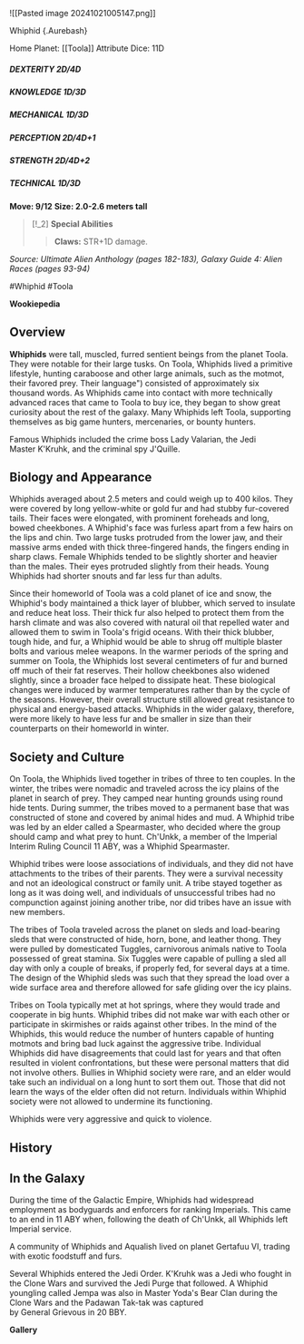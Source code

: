 ![[Pasted image 20241021005147.png]]


 Whiphid {.Aurebash}

Home Planet: [[Toola]]
Attribute Dice: 11D
##### DEXTERITY 2D/4D
##### KNOWLEDGE 1D/3D
##### MECHANICAL 1D/3D
##### PERCEPTION 2D/4D+1
##### STRENGTH 2D/4D+2
##### TECHNICAL 1D/3D
**Move: 9/12**
**Size: 2.0-2.6 meters tall**

> [!_2] 
> **Special Abilities**
> > **Claws:** STR+1D damage.
> 

	
*Source: Ultimate Alien Anthology (pages 182-183), Galaxy Guide 4: Alien Races (pages 93-94)*

#Whiphid #Toola 

**Wookiepedia**

## Overview

**Whiphids** were tall, muscled, furred sentient beings from the planet Toola. They were notable for their large tusks. On Toola, Whiphids lived a primitive lifestyle, hunting caraboose and other large animals, such as the motmot, their favored prey. Their language") consisted of approximately six thousand words. As Whiphids came into contact with more technically advanced races that came to Toola to buy ice, they began to show great curiosity about the rest of the galaxy. Many Whiphids left Toola, supporting themselves as big game hunters, mercenaries, or bounty hunters.

Famous Whiphids included the crime boss Lady Valarian, the Jedi Master K'Kruhk, and the criminal spy J'Quille.

## Biology and Appearance

Whiphids averaged about 2.5 meters and could weigh up to 400 kilos. They were covered by long yellow-white or gold fur and had stubby fur-covered tails. Their faces were elongated, with prominent foreheads and long, bowed cheekbones. A Whiphid's face was furless apart from a few hairs on the lips and chin. Two large tusks protruded from the lower jaw, and their massive arms ended with thick three-fingered hands, the fingers ending in sharp claws. Female Whiphids tended to be slightly shorter and heavier than the males. Their eyes protruded slightly from their heads. Young Whiphids had shorter snouts and far less fur than adults.

Since their homeworld of Toola was a cold planet of ice and snow, the Whiphid's body maintained a thick layer of blubber, which served to insulate and reduce heat loss. Their thick fur also helped to protect them from the harsh climate and was also covered with natural oil that repelled water and allowed them to swim in Toola's frigid oceans. With their thick blubber, tough hide, and fur, a Whiphid would be able to shrug off multiple blaster bolts and various melee weapons. In the warmer periods of the spring and summer on Toola, the Whiphids lost several centimeters of fur and burned off much of their fat reserves. Their hollow cheekbones also widened slightly, since a broader face helped to dissipate heat. These biological changes were induced by warmer temperatures rather than by the cycle of the seasons. However, their overall structure still allowed great resistance to physical and energy-based attacks. Whiphids in the wider galaxy, therefore, were more likely to have less fur and be smaller in size than their counterparts on their homeworld in winter.

## Society and Culture

On Toola, the Whiphids lived together in tribes of three to ten couples. In the winter, the tribes were nomadic and traveled across the icy plains of the planet in search of prey. They camped near hunting grounds using round hide tents. During summer, the tribes moved to a permanent base that was constructed of stone and covered by animal hides and mud. A Whiphid tribe was led by an elder called a Spearmaster, who decided where the group should camp and what prey to hunt. Ch'Unkk, a member of the Imperial Interim Ruling Council 11 ABY, was a Whiphid Spearmaster.

Whiphid tribes were loose associations of individuals, and they did not have attachments to the tribes of their parents. They were a survival necessity and not an ideological construct or family unit. A tribe stayed together as long as it was doing well, and individuals of unsuccessful tribes had no compunction against joining another tribe, nor did tribes have an issue with new members.

The tribes of Toola traveled across the planet on sleds and load-bearing sleds that were constructed of hide, horn, bone, and leather thong. They were pulled by domesticated Tuggles, carnivorous animals native to Toola possessed of great stamina. Six Tuggles were capable of pulling a sled all day with only a couple of breaks, if properly fed, for several days at a time. The design of the Whiphid sleds was such that they spread the load over a wide surface area and therefore allowed for safe gliding over the icy plains.

Tribes on Toola typically met at hot springs, where they would trade and cooperate in big hunts. Whiphid tribes did not make war with each other or participate in skirmishes or raids against other tribes. In the mind of the Whiphids, this would reduce the number of hunters capable of hunting motmots and bring bad luck against the aggressive tribe. Individual Whiphids did have disagreements that could last for years and that often resulted in violent confrontations, but these were personal matters that did not involve others. Bullies in Whiphid society were rare, and an elder would take such an individual on a long hunt to sort them out. Those that did not learn the ways of the elder often did not return. Individuals within Whiphid society were not allowed to undermine its functioning.

Whiphids were very aggressive and quick to violence.


## History



## In the Galaxy

During the time of the Galactic Empire, Whiphids had widespread employment as bodyguards and enforcers for ranking Imperials. This came to an end in 11 ABY when, following the death of Ch'Unkk, all Whiphids left Imperial service.

A community of Whiphids and Aqualish lived on planet Gertafuu VI, trading with exotic foodstuff and furs.

Several Whiphids entered the Jedi Order. K'Kruhk was a Jedi who fought in the Clone Wars and survived the Jedi Purge that followed. A Whiphid youngling called Jempa was also in Master Yoda's Bear Clan during the Clone Wars and the Padawan Tak-tak was captured by General Grievous in 20 BBY.


**Gallery**